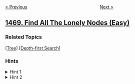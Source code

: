 <!--|This file generated by command(leetcode description); DO NOT EDIT.    |-->
<!--+----------------------------------------------------------------------+-->
<!--|@author    openset <openset.wang@gmail.com>                           |-->
<!--|@link      https://github.com/openset                                 |-->
<!--|@home      https://github.com/openset/leetcode                        |-->
<!--+----------------------------------------------------------------------+-->

[< Previous](../calculate-salaries "Calculate Salaries")
　　　　　　　　　　　　　　　　
[Next >](../shuffle-the-array "Shuffle the Array")

## [1469. Find All The Lonely Nodes (Easy)](https://leetcode.com/problems/find-all-the-lonely-nodes "")



### Related Topics
  [[Tree](../../tag/tree/README.md)]
  [[Depth-first Search](../../tag/depth-first-search/README.md)]

### Hints
<details>
<summary>Hint 1</summary>
Do a simple tree traversal, try to check if the current node is lonely or not.
</details>

<details>
<summary>Hint 2</summary>
Node is lonely if at least one of the left/right pointers is null.
</details>
